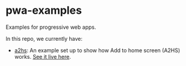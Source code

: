 # pwa-examples

Examples for progressive web apps.

In this repo, we currently have:

* [a2hs](a2hs): An example set up to show how Add to home screen (A2HS) works. [See it live here](#).
